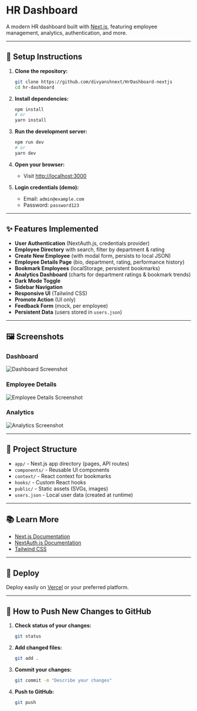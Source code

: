 # HR Dashboard

A modern HR dashboard built with [Next.js](https://nextjs.org), featuring employee management, analytics, authentication, and more.

---

## 🚀 Setup Instructions

1. **Clone the repository:**
   ```bash
   git clone https://github.com/divyanshnext/HrDashboard-nextjs
   cd hr-dashboard
   ```

2. **Install dependencies:**
   ```bash
   npm install
   # or
   yarn install
   ```

3. **Run the development server:**
   ```bash
   npm run dev
   # or
   yarn dev
   ```

4. **Open your browser:**
   - Visit [http://localhost:3000](http://localhost:3000)

5. **Login credentials (demo):**
   - Email: `admin@example.com`
   - Password: `password123`

---

## ✨ Features Implemented

- **User Authentication** (NextAuth.js, credentials provider)
- **Employee Directory** with search, filter by department & rating
- **Create New Employee** (with modal form, persists to local JSON)
- **Employee Details Page** (bio, department, rating, performance history)
- **Bookmark Employees** (localStorage, persistent bookmarks)
- **Analytics Dashboard** (charts for department ratings & bookmark trends)
- **Dark Mode Toggle**
- **Sidebar Navigation**
- **Responsive UI** (Tailwind CSS)
- **Promote Action** (UI only)
- **Feedback Form** (mock, per employee)
- **Persistent Data** (users stored in `users.json`)

---

## 🖼️ Screenshots

### Dashboard

![Dashboard Screenshot](![image](https://github.com/user-attachments/assets/02302a2c-139b-4b92-b1ce-7dbe55293f9b)
)

### Employee Details

![Employee Details Screenshot](![image](https://github.com/user-attachments/assets/9564f64d-48ac-41f5-93f4-be39421b213d)
)

### Analytics

![Analytics Screenshot](![image](https://github.com/user-attachments/assets/34cdd08d-f196-4f81-b486-01e12bf196e0)
)

---

## 📁 Project Structure

- `app/` - Next.js app directory (pages, API routes)
- `components/` - Reusable UI components
- `context/` - React context for bookmarks
- `hooks/` - Custom React hooks
- `public/` - Static assets (SVGs, images)
- `users.json` - Local user data (created at runtime)

---

## 📚 Learn More

- [Next.js Documentation](https://nextjs.org/docs)
- [NextAuth.js Documentation](https://next-auth.js.org/)
- [Tailwind CSS](https://tailwindcss.com/)

---

## 🚀 Deploy

Deploy easily on [Vercel](https://vercel.com/) or your preferred platform.

---

## 🔄 How to Push New Changes to GitHub

1. **Check status of your changes:**
   ```bash
   git status
   ```

2. **Add changed files:**
   ```bash
   git add .
   ```

3. **Commit your changes:**
   ```bash
   git commit -m "Describe your changes"
   ```

4. **Push to GitHub:**
   ```bash
   git push
   ```
